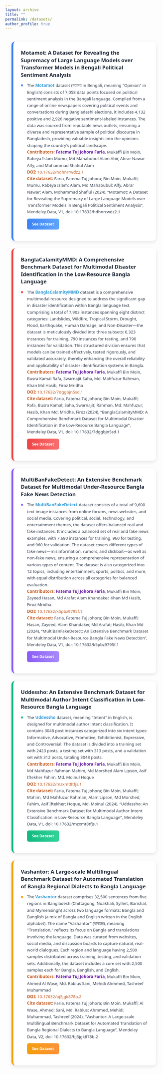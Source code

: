 ```yaml
---
layout: archive
title: ""
permalink: /datasets/
author_profile: true
---
```


<style>
  .dataset-container {
    display: flex;
    flex-direction: column;
    gap: 24px;
    padding: 20px;
    max-width: 800px;
    margin: 0 auto;
  }

  .dataset-card {
    background-color: #ffffff;
    border-radius: 12px;
    box-shadow: 0 4px 12px rgba(0, 0, 0, 0.1);
    padding: 24px;
    transition: transform 0.3s ease, box-shadow 0.3s ease;
    border-left: 6px solid;
    position: relative;
    overflow: hidden;
  }

  .dataset-card:hover {
    transform: translateY(-5px);
    box-shadow: 0 8px 20px rgba(0, 0, 0, 0.15);
  }

  .dataset-card.blue {
    border-left-color: #3b82f6;
  }

  .dataset-card.red {
    border-left-color: #ef4444;
  }

  .dataset-card.purple {
    border-left-color: #8b5cf6;
  }

  .dataset-card.green {
    border-left-color: #10b981;
  }

  .dataset-card.yellow {
    border-left-color: #f59e0b;
  }

  .dataset-title {
    font-family: 'Segoe UI', sans-serif;
    font-size: 1.2em;
    font-weight: 700;
    color: #1f2937;
    margin-bottom: 12px;
    line-height: 1.4;
  }

  .dataset-content {
    font-family: 'Segoe UI', sans-serif;
    color: #374151;
    font-size: 0.95em;
    line-height: 1.6;
  }

  .dataset-content b {
    color: #389eda;
    font-weight: 600;
  }

  .dataset-content ul {
    list-style: none;
    padding: 0;
    margin: 0;
  }

  .dataset-content li {
    position: relative;
    padding-left: 20px;
    margin-bottom: 12px;
  }

  .dataset-content li::before {
    content: '■';
    position: absolute;
    left: 0;
    font-size: 0.9em;
  }

  .dataset-card.blue li::before {
    color: #3b82f6;
  }

  .dataset-card.red li::before {
    color: #ef4444;
  }

  .dataset-card.purple li::before {
    color: #8b5cf6;
  }

  .dataset-card.green li::before {
    color: #10b981;
  }

  .dataset-card.yellow li::before {
    color: #f59e0b;
  }

  .dataset-link {
    display: inline-block;
    background: linear-gradient(to right, #3b82f6, #60a5fa);
    color: white;
    padding: 8px 16px;
    border-radius: 6px;
    text-decoration: none;
    font-family: 'Segoe UI', sans-serif;
    font-weight: 600;
    font-size: 0.9em;
    margin-top: 10px;
    transition: background 0.3s ease;
  }

  .dataset-card.red .dataset-link {
    background: linear-gradient(to right, #ef4444, #f87171);
  }

  .dataset-card.purple .dataset-link {
    background: linear-gradient(to right, #8b5cf6, #a78bfa);
  }

  .dataset-card.green .dataset-link {
    background: linear-gradient(to right, #10b981, #34d399);
  }

  .dataset-card.yellow .dataset-link {
    background: linear-gradient(to right, #f59e0b, #fb923c);
  }

  .dataset-link:hover {
    filter: brightness(1.1);
    text-decoration: none;
  }

  .highlight-text {
    color: #c45d25;
    font-weight: 600;
  }

  .highlight-name {
    color: #6b21a8;
    font-weight: 600;
  }
</style>

<div class="dataset-container">
  <div class="dataset-card blue">
    <div class="dataset-title">Motamot: A Dataset for Revealing the Supremacy of Large Language Models over Transformer Models in Bengali Political Sentiment Analysis</div>
    <div class="dataset-content">
      <ul>
        <li>The <b>Motamot</b> dataset (মতামত in Bengali, meaning "Opinion" in English) consists of 7,058 data points focused on political sentiment analysis in the Bengali language. Compiled from a range of online newspapers covering political events and conversations during Bangladeshi elections, it includes 4,132 positive and 2,926 negative sentiment-labeled instances. The data was sourced from reputable news outlets, ensuring a diverse and representative sample of political discourse in Bangladesh, providing valuable insights into the opinions shaping the country's political landscape.<br>
        <span class="highlight-text">Contributors:</span> <span class="highlight-name">Fatema Tuj Johora Faria</span>, Mukaffi Bin Moin, Rabeya Islam Mumu, Md Mahabubul Alam Abir, Abrar Nawar Alfy, and Mohammad Shafiul Alam<br>
        <span class="highlight-text">DOI:</span> <a href="https://doi.org/10.17632/hdhnrrwdz2.1" style="color: #c45d25; text-decoration: none;">10.17632/hdhnrrwdz2.1</a><br>
        <span class="highlight-text">Cite dataset:</span> Faria, Fatema Tuj Johora; Bin Moin, Mukaffi; Mumu, Rabeya Islam; Alam, Md Mahabubul; Alfy, Abrar Nawar; Alam, Mohammad Shafiul (2024), “Motamot: A Dataset for Revealing the Supremacy of Large Language Models over Transformer Models in Bengali Political Sentiment Analysis”, Mendeley Data, V1, doi: 10.17632/hdhnrrwdz2.1<br>
        <a href="https://data.mendeley.com/datasets/hdhnrrwdz2/1" class="dataset-link">See Dataset</a>
        </li>
      </ul>
    </div>
  </div>

  <div class="dataset-card red">
    <div class="dataset-title">BanglaCalamityMMD: A Comprehensive Benchmark Dataset for Multimodal Disaster Identification in the Low-Resource Bangla Language</div>
    <div class="dataset-content">
      <ul>
        <li>The <b>BanglaCalamityMMD</b> dataset is a comprehensive multimodal resource designed to address the significant gap in disaster identification within Bangla language text. Comprising a total of 7,903 instances spanning eight distinct categories: Landslides, Wildfire, Tropical Storm, Drought, Flood, Earthquake, Human Damage, and Non-Disaster—the dataset is meticulously divided into three subsets: 6,323 instances for training, 790 instances for testing, and 790 instances for validation. This structured division ensures that models can be trained effectively, tested rigorously, and validated accurately, thereby enhancing the overall reliability and applicability of disaster identification systems in Bangla.<br>
        <span class="highlight-text">Contributors:</span> <span class="highlight-name">Fatema Tuj Johora Faria</span>, Mukaffi Bin Moin, Busra Kamal Rafa, Swarnajit Saha, Md. Mahfuzur Rahman, Khan Md Hasib, Firoz Mridha<br>
        <span class="highlight-text">DOI:</span> <a href="https://doi.org/10.17632/7dggbjn5sd.1" style="color: #c45d25; text-decoration: none;">10.17632/7dggbjn5sd.1</a><br>
        <span class="highlight-text">Cite dataset:</span> Faria, Fatema Tuj Johora; Bin Moin, Mukaffi; Rafa, Busra Kamal; Saha, Swarnajit; Rahman, Md. Mahfuzur; Hasib, Khan Md; Mridha, Firoz (2024), “BanglaCalamityMMD: A Comprehensive Benchmark Dataset for Multimodal Disaster Identification in the Low-Resource Bangla Language”, Mendeley Data, V1, doi: 10.17632/7dggbjn5sd.1<br>
        <a href="https://data.mendeley.com/datasets/7dggbjn5sd/1" class="dataset-link">See Dataset</a>
        </li>
      </ul>
    </div>
  </div>

  <div class="dataset-card purple">
    <div class="dataset-title">MultiBanFakeDetect: An Extensive Benchmark Dataset for Multimodal Under-Resource Bangla Fake News Detection</div>
    <div class="dataset-content">
      <ul>
        <li>The <b>MultiBanFakeDetect</b> dataset consists of a total of 9,600 text-image instances from online forums, news websites, and social media. Covering political, social, Technology, and entertainment themes, the dataset offers balanced real and fake instances. It includes a balanced set of real and fake news examples, with 7,680 instances for training, 960 for testing, and 960 for validation. The dataset covers different types of fake news—misinformation, rumors, and clickbait—as well as non-fake news, ensuring a comprehensive representation of various types of content. The dataset is also categorized into 12 topics, including entertainment, sports, politics, and more, with equal distribution across all categories for balanced evaluation.<br>
        <span class="highlight-text">Contributors:</span> <span class="highlight-name">Fatema Tuj Johora Faria</span>, Mukaffi Bin Moin, Zayeed Hasan, Md Arafat Alam Khandaker, Khan Md Hasib, Firoz Mridha<br>
        <span class="highlight-text">DOI:</span> <a href="https://doi.org/10.17632/k5pbz9795f.1" style="color: #c45d25; text-decoration: none;">10.17632/k5pbz9795f.1</a><br>
        <span class="highlight-text">Cite dataset:</span> Faria, Fatema Tuj Johora; Bin Moin, Mukaffi; Hasan, Zayeed; Alam Khandaker, Md Arafat; Hasib, Khan Md (2024), “MultiBanFakeDetect: An Extensive Benchmark Dataset for Multimodal Under-Resource Bangla Fake News Detection”, Mendeley Data, V1, doi: 10.17632/k5pbz9795f.1<br>
        <a href="https://data.mendeley.com/datasets/k5pbz9795f/1" class="dataset-link">See Dataset</a>
        </li>
      </ul>
    </div>
  </div>

  <div class="dataset-card green">
    <div class="dataset-title">Uddessho: An Extensive Benchmark Dataset for Multimodal Author Intent Classification in Low-Resource Bangla Language</div>
    <div class="dataset-content">
      <ul>
        <li>The <b>Uddessho</b> dataset, meaning "Intent" in English, is designed for multimodal author intent classification. It contains 3048 post instances categorized into six intent types: Informative, Advocative, Promotive, Exhibitionist, Expressive, and Controversial. The dataset is divided into a training set with 2423 posts, a testing set with 313 posts, and a validation set with 312 posts, totaling 3048 posts.<br>
        <span class="highlight-text">Contributors:</span> <span class="highlight-name">Fatema Tuj Johora Faria</span>, Mukaffi Bin Moin, Md Mahfuzur Rahman Mahim, Md Morshed Alam Lipson, Asif Iftekher Fahim, Md. Moinul Hoque<br>
        <span class="highlight-text">DOI:</span> <a href="https://doi.org/10.17632/mzxmt8tfjs.1" style="color: #c45d25; text-decoration: none;">10.17632/mzxmt8tfjs.1</a><br>
        <span class="highlight-text">Cite dataset:</span> Faria, Fatema Tuj Johora; Bin Moin, Mukaffi; Mahim, Md Mahfuzur Rahman; Alam Lipson, Md Morshed; Fahim, Asif Iftekher; Hoque, Md. Moinul (2024), “Uddessho: An Extensive Benchmark Dataset for Multimodal Author Intent Classification in Low-Resource Bangla Language”, Mendeley Data, V1, doi: 10.17632/mzxmt8tfjs.1<br>
        <a href="https://data.mendeley.com/datasets/mzxmt8tfjs/1" class="dataset-link">See Dataset</a>
        </li>
      </ul>
    </div>
  </div>

  <div class="dataset-card yellow">
    <div class="dataset-title">Vashantor: A Large-scale Multilingual Benchmark Dataset for Automated Translation of Bangla Regional Dialects to Bangla Language</div>
    <div class="dataset-content">
      <ul>
        <li>The <b>Vashantor</b> dataset comprises 32,500 sentences from five regions in Bangladesh (Chittagong, Noakhali, Sylhet, Barishal, and Mymensingh) across two language formats: Bangla and Banglish (a mix of Bangla and English written in the English alphabet). The name "Vashantor" (ভাষান্তর), meaning "Translation," reflects its focus on Bangla and translations involving the language. Data was curated from websites, social media, and discussion boards to capture natural, real-world dialogues. Each region and language having 2,500 samples distributed across training, testing, and validation sets. Additionally, the dataset includes a core set with 2,500 samples each for Bangla, Banglish, and English.<br>
        <span class="highlight-text">Contributors:</span> <span class="highlight-name">Fatema Tuj Johora Faria</span>, Mukaffi Bin Moin, Ahmed Al Wase, Md. Rabius Sani, Mehidi Ahmmed, Tashreef Muhammad<br>
        <span class="highlight-text">DOI:</span> <a href="https://doi.org/10.17632/bj5jgk878b.2" style="color: #c45d25; text-decoration: none;">10.17632/bj5jgk878b.2</a><br>
        <span class="highlight-text">Cite dataset:</span> Faria, Fatema Tuj Johora; Bin Moin, Mukaffi; Al Wase, Ahmed; Sani, Md. Rabius; Ahmmed, Mehidi; Muhammad, Tashreef (2024), “Vashantor: A Large-scale Multilingual Benchmark Dataset for Automated Translation of Bangla Regional Dialects to Bangla Language”, Mendeley Data, V2, doi: 10.17632/bj5jgk878b.2<br>
        <a href="https://data.mendeley.com/datasets/bj5jgk878b/2" class="dataset-link">See Dataset</a>
        </li>
      </ul>
    </div>
  </div>
</div>